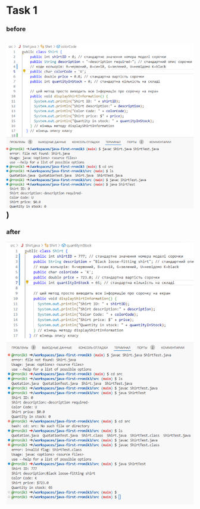 # Task 1
### before
![](https://github.com/ppc-ntu-khpi/java-first-rronik3/blob/main/Solution/task1.1.png?raw=true))
--
### after
![alt text](task1.2-1.png)
